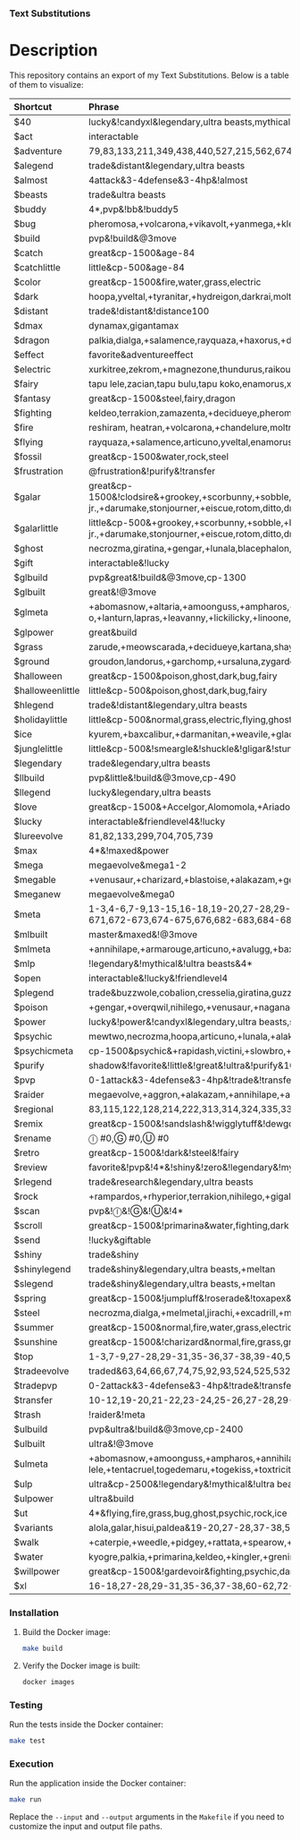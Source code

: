 ### Text Substitutions

# Description

This repository contains an export of my Text Substitutions. Below is a table of them to visualize:

| Shortcut | Phrase |
|:--|:--|
| $40 | lucky&!candyxl&legendary,ultra beasts,mythical |
| $act | interactable |
| $adventure | 79,83,133,211,349,438,440,527,215,562,674,682,684,669,670,921,922 |
| $alegend | trade&distant&legendary,ultra beasts |
| $almost | 4attack&3-4defense&3-4hp&!almost |
| $beasts | trade&ultra beasts |
| $buddy | 4*,pvp&!bb&!buddy5 |
| $bug | pheromosa,+volcarona,+vikavolt,+yanmega,+kleavor,+escavalier,+pinsir,buzzwole,genesect,heracross |
| $build | pvp&!build&@3move |
| $catch | great&cp-1500&age-84 |
| $catchlittle | little&cp-500&age-84 |
| $color | great&cp-1500&fire,water,grass,electric |
| $dark | hoopa,yveltal,+tyranitar,+hydreigon,darkrai,moltres,+incineroar,+weavile,+meowscarada,guzzlord |
| $distant | trade&!distant&!distance100 |
| $dmax | dynamax,gigantamax |
| $dragon | palkia,dialga,+salamence,rayquaza,+haxorus,+dragonite,+garchomp,reshiram,zekrom,+dragapult |
| $effect | favorite&adventureeffect |
| $electric | xurkitree,zekrom,+magnezone,thundurus,raikou,+luxray,+electivire,zapdos,+pawmot,+vikavolt |
| $fairy | tapu lele,zacian,tapu bulu,tapu koko,enamorus,xerneas,tapu fini,+togekiss,+gardevoir,+sylveon |
| $fantasy | great&cp-1500&steel,fairy,dragon |
| $fighting | keldeo,terrakion,zamazenta,+decidueye,pheromosa,+lucario,virizion,cobalion,hawlucha,+conkeldurr |
| $fire | reshiram, heatran,+volcarona,+chandelure,moltres,entei,+blaziken,+blacephalon,victini,+delphox |
| $flying | rayquaza,+salamence,articuno,yveltal,enamorus,+dragonite,ho-oh,+braviary,lugia,tornadus |
| $fossil | great&cp-1500&water,rock,steel |
| $frustration | @frustration&!purify&!transfer |
| $galar | great&cp-1500&!clodsire&+grookey,+scorbunny,+sobble,+blipbug,+caterpie,+grubbin,+hoothoot,+rookiedee,+skwovet,+pidove,+nickit,+zigzagoon,+wooloo,+lotad,+seedot,+chewtle,+purrloin,+yamper,+bunnelby,+minccino,+bounsweet,+oddish,+budew,+wingull,+joltik,+electrike,+vulpix,+growlithe,+vanillite,+swinub,+delibird,+snorunt,+baltoy,+mudbray,+dwebble,+golett,+munna,+natu,+stufful,+snover,+krabby,+wooper,+corphish,+nincada,+shedinja,+tyrogue,+pancham,+klink,+combee,+bronzor,+ralts,+drifloon,+gossifleur,+cherubi,+stunky,+tympole,+duskull,+machop,+gastly,+magikarp,+goldeen,+remoraid,+shellder,+feebas,basculin,wishiwashi,pyukumuku,+trubbish,+sizzlipede,+rolycoly,+diglett,+drilbur,+roggenrola,+timburr,+woobat,+noibat,+onix,+arrokuda,+meowth,+milcery,+cutiefly,+ferroseed,+pumpkaboo,+pichu,+eevee,+applin,+espurr,+swirlix,+spritzee,+dewpider,+wynaut,+farfetch'd,+chinchou,+croagunk,+scraggy,stunfisk,shuckle,+barboach,+shellos,+wimpod,+binacle,+corsola,+impidimp,+hatenna,salandit,+pawniard,throh,sawk,+koffing,+bonsly,+cleffa,+togepi,+munchlax,+cottonee,+rhyhorn,+gothita,+solosis,+karrablast,+shelmet,+elgyem,+cubchoo,+rufflet,+vullaby,+mandibuzz,+skorupi,+litwick,+inkay,+sneasel,sableye,mawile,maractus,sigilyph,+riolu,torkoal,mimikyu,+cufant,qwilfish,+frillish,+mareanie,cramorant,+toxel,+silicobra,+hippopotas,durant,heatmor,+helioptile,hawlucha,+trapinch,+axew,+yamask,+honedge,+ponyta,+sinistea,indeedee,+phantump,+morelull,oranguru,passimian,morpeko,falinks,drampa,turtonator,togedemaru,+snom,+clobbopus,pincurchin,+mantyke,+wailmer,+bergmite,dhelmise,lapras,lunatone,solrock,+mime jr.,+darumake,stonjourner,+eiscue,rotom,ditto,dracozolt,arctozolt,dracovish,arctovish,+charmandersilvally,+larvitar,+deino,+goomy,+jangmo-o,+dreepy,zacian,zamazenta,eternatus |
| $galarlittle | little&cp-500&+grookey,+scorbunny,+sobble,+blipbug,+caterpie,+grubbin,+hoothoot,+rookiedee,+skwovet,+pidove,+nickit,+zigzagoon,+wooloo,+lotad,+seedot,+chewtle,+purrloin,+yamper,+bunnelby,+minccino,+bounsweet,+oddish,+budew,+wingull,+joltik,+electrike,+vulpix,+growlithe,+vanillite,+swinub,+delibird,+snorunt,+baltoy,+mudbray,+dwebble,+golett,+munna,+natu,+stufful,+snover,+krabby,+wooper,+corphish,+nincada,+shedinja,+tyrogue,+pancham,+klink,+combee,+bronzor,+ralts,+drifloon,+gossifleur,+cherubi,+stunky,+tympole,+duskull,+machop,+gastly,+magikarp,+goldeen,+remoraid,+shellder,+feebas,basculin,wishiwashi,pyukumuku,+trubbish,+sizzlipede,+rolycoly,+diglett,+drilbur,+roggenrola,+timburr,+woobat,+noibat,+onix,+arrokuda,+meowth,+milcery,+cutiefly,+ferroseed,+pumpkaboo,+pichu,+eevee,+applin,+espurr,+swirlix,+spritzee,+dewpider,+wynaut,+farfetch'd,+chinchou,+croagunk,+scraggy,stunfisk,shuckle,+barboach,+shellos,+wimpod,+binacle,+corsola,+impidimp,+hatenna,salandit,+pawniard,throh,sawk,+koffing,+bonsly,cleffa,+togepi,+munchlax,+cottonee,+rhyhorn,+gothita,+solosis,+karrablast,+shelmet,+elgyem,+cubchoo,+rufflet,+vullaby,+mandibuzz,+skorupi,+litwick,+inkay,+sneasel,sableye,mawile,maractus,sigilyph,+riolu,torkoal,mimikyu,+cufant,qwilfish,+frillish,+mareanie,cramorant,+toxel,+silicobra,+hippopotas,durant,heatmor,+helioptile,hawlucha,+trapinch,+axew,+yamask,+honedge,+ponyta,+sinistea,indeedee,+phantump,+morelull,oranguru,passimian,morpeko,falinks,drampa,turtonator,togedemaru,+snom,+clobbopus,pincurchin,+mantyke,+wailmer,+bergmite,dhelmise,lapras,lunatone,solrock,+mime jr.,+darumake,stonjourner,+eiscue,rotom,ditto,dracozolt,arctozolt,dracovish,arctovish,+charmandersilvally,+larvitar,+deino,+goomy,+jangmo-o,+dreepy,zacian,zamazenta,eternatus |
| $ghost | necrozma,giratina,+gengar,+lunala,blacephalon,+chandelure,+gholdengo,+dragapult,+annihilape,hoopa |
| $gift | interactable&!lucky |
| $glbuild | pvp&great&!build&@3move,cp-1300 |
| $glbuilt | great&!@3move |
| $glmeta | +abomasnow,+altaria,+amoonguss,+ampharos,+annihilape,+araquanid,+arcanine,+arctibax,+ariados,+armarouge,+aromatisse,+aurorus,+avalugg,+azumarill,+bastiodon,+bellibolt,+bellossom,+bibarel,+blastoise,+bombirdier,+bronzong,+carbink,castform,+cetitan,+charizard,+charjabug,+chesnaught,+claydol,+clefable,+clodsire,+cofagrigus,corsola,+corviknight,+cradily,cresselia,+dachsbun,+decidueye,dedenne,+dewgong,+diggersby,+donphan,+dragalge,+dragapult,+dragonite,drampa,+drapion,+drifblim,+dubwool,+dugtrio,+dunsparce,+dusknoir,+electivire,+electrode,+emolga,+empoleon,+farfetch’d,+feraligatr,+ferrothorn,+florges,+flygon,+forretress,+froslass,+furfrou,+furret,+gallade,+gastrodon,+gengar,+giratina,+glalie,+gliscor,+gogoat,+golisopod,+golurk,+goodra,+gourgeist,+granbull,+greedent,+greninja,+grimer,+grumpig,+guzzlord,+gyarados,+hakamo-o,+hawlucha,+hippowdon,+hydreigon,+jellicent,+jumpluff,klefki,+kommo-o,+lanturn,lapras,+leavanny,+lickilicky,+linoone,+litleo,+lokix,+lurantis,+machamp,+magcargo,+magnezone,+malamar,+mandibuzz,+mantine,+marowak,+mawile,+medicham,+meganium,+melmetal,mew,+mightyena,miltank,moltres,morpeko,+munchlax,+nidoqueen,+ninetales,+obstagoon,+oinkologne,+oranguru,+overqwil,+pachirisu,palkia,+pangoro,+pelipper,+perrserker,+piloswine,+poliwrath,+pumpkaboo,+quagsire,+qwilfish,+raichu,raikou,+rapidash,+raticate,regice,regirock,registeel,relicanth,+rhyperior,+roserade,+runerigus,+sableye,+salazzle,+samurott,+sandslash,+scrafty,+serperior,+shiftry,skarmory,+skeledirge,+skuntank,+sneasler,spinda,spiritomb,+starmie,+steelix,stunfisk,suicune,+swalot,+swampert,+sylveon,+talonflame,+tapu fini,+tentacruel,togedemaru,+togetic,+toxapex,+trevenant,tropius,+turtonator,+typhlosion,+umbreon,+ursaring,+vaporeon,+venomoth,+venusaur,+victreebel,+wailord,+walrein,+weezing,+whimsicott,+whiscash,+wigglytuff,zapdos |
| $glpower | great&build |
| $grass | zarude,+meowscarada,+decidueye,kartana,shaymin,+chesnaught,+tangrowth,+venusaur,+lurantis,tapu bulu |
| $ground | groudon,landorus,+garchomp,+ursaluna,zygarde,+mamoswine,+rhyperior,+swampert,+golem,+hippowdon |
| $halloween | great&cp-1500&poison,ghost,dark,bug,fairy |
| $halloweenlittle | little&cp-500&poison,ghost,dark,bug,fairy |
| $hlegend | trade&!distant&legendary,ultra beasts |
| $holidaylittle | little&cp-500&normal,grass,electric,flying,ghost,ice |
| $ice | kyurem,+baxcalibur,+darmanitan,+weavile,+glaceon,+mamoswine,+cetitan,+mr. Rime, articuno,+avalugg |
| $junglelittle | little&cp-500&!smeargle&!shuckle&!gligar&!stunfisk&normal,grass,electric,poison,ground,flying,bug,dark |
| $legendary | trade&legendary,ultra beasts |
| $llbuild | pvp&little&!build&@3move,cp-490 |
| $llegend | lucky&legendary,ultra beasts |
| $love | great&cp-1500&+Accelgor,Alomomola,+Ariados,+Armarouge,+Aromatisse,Audino,+Bewear,+Bisharp,+Blaziken,+Blissey,+Braviary,Bruxish,Buzzwole,+Camerupt,Castform,+Charizard,Cherrim,+Clefable,Corsola,+Crawdaunt,+Crustle,+Darmanitan,+Deerling,+Delphox,Druddigon,+Dwebble,+Electrode,+Emboar,+Exeggcute,+Flaaffy,Flareon,+Goldeen,+Gorebyss,+Hatterene,+Heatmor,+Incineroar,+Jynx,+Kingler,+Kricketune,+Krookodile,Latias,+Ledian,+Lickilicky,+Lurantis,+Lycanroc,+Magcargo,+Magmortar,+Medicham,+Mesprit,+Milotic,Miltank,+Mr. Mime,+Musharna,+Octillery,+Oricorio,+Parasect,+Porygon,Rotom,+Scizor,+Scolipede,+Scrafty,+Seaking,+Simisear,+Skeledirge,+Slowpoke,Snubbull,Solrock,Sylveon,+Talonflame,Throh,Turtonator,+Tyrantrum,+Vileplume,+Vivillon,+Wigglytuff,+Wormadam,+Wugtrio,+Yanma |
| $lucky | interactable&friendlevel4&!lucky |
| $lureevolve | 81,82,133,299,704,705,739 |
| $max | 4*&!maxed&power |
| $mega | megaevolve&mega1-2 |
| $megable | +venusaur,+charizard,+blastoise,+alakazam,+gengar,kangaskhan,pinsir,+gyarados,aerodactyl,mewtwo,+ampharos,+scizor,heracross,+houndoom,+tyranitar,+blaziken,+gardevoir,mawile,+aggron,+medicham,+manetric,+banette,absol,latias,latios,+garchomp,+lucario,+abomasnow,+beedrill,+pidgeot,+slowbro,+steelix,+sceptile,+swampert,sableye,+sharpedo,+camerupt,+altaria,+glalie,+salamence,+metagross,rayquaza,+lopunny,+gallade,audino,diancie,groudon,kyogre |
| $meganew | megaevolve&mega0 |
| $meta | 1-3,4-6,7-9,13-15,16-18,19-20,27-28,29-31,35-36,37-38,39-40,41-42,43-44,50-51,52-53,56-57,60-62,66-68,69-71,72-73,74-76,77-78,79-80,81-82,83,86-87,88,88-89,92-94,95,96-97,100-101,104-105,106-107,108,109-110,111-112,113,114,115,116-117,118-119,123,126,129-130,131,133,134,143,144,145,146,147-149,150,151,155-157,158-160,161-162,162-154,167-168,170-171,173,174,175-176,179-181,182,183-184,186,187-189,194-195,197,203,204-205,205-207,206,207,208,209-210,211,212,215,216-217,218-219,220-221,226,227,230,231-232,236-237,240,241,243,244,245,246-248,249,250,252-254,255-257,258-260,263-264,270-272,273-275,278-279,280-281,296-297,298,302,303,307-308,315,316-317,320-321,327,328-330,331-332,333-334,335,339-340,341-342,343-344,345-346,349-350,351,352,355-356,357,361,363-365,369,371-373,374-376,377,378,379,381,382,383,384,385,386,393-395,396-398,406-407,410-411,412-413,415-416,417,422-423,425-426,434-435,436-437,440,442,443-445,446,447-448,449-450,451-452,458,459-460,462,463,464,465,467,468,470,472,473,475,477,478,480,483,484,485,487,488,491,494,495-497,501-503,506-508,524-526,529-530,532-534,546-547,554-555,557-558,559-560,562-563,587,588-589,590-591,592-593,595-596,597-598,602-604,607-609,610-612,615,618,619-620,621,622-623,629-630,633-635,636-637,638,639,640,641,642,643,644,645,646,647,648,649,650-652,656-658,659-660,661-663,667-668,667,669-671,672-673,674-675,676,682-683,684-685,688-689,690-691,696-697,698-699,700,701,702,703,704-706,707,708-709,712-713,716,717,718,720,722-724,728-730,736-737,747-748,751-752,753-754,755-756,757-758,759-760,765,766,767-768,769-770,776,777,779,782-784,785,786,787,788,789-792,793,794,796,797,799,800,806,808-809,819-820,831-832,862,863,865,867,870,888,889,893,901,903,904,905,915-916,919-920,935-937,962,971-972,974-975,979,980,996-998,999-1000 |
| $mlbuilt | master&maxed&!@3move |
| $mlmeta | +annihilape,+armarouge,articuno,+avalugg,+baxcalibur,+beartic,+bewear,blacephalon,buzzwole,+ceruledge,+cetitan,+chandelure,+charizard,+chesnaught,cobalion,+conkeldurr,+cresselia,+cursola,darkrai,+darmanitan,+decidueye,dhelmise,dialga,+donphan,+dragapult,+dragonite,+electivire,+empoleon,enamorus,entei,+excadrill,+feraligatr,+florges,+gallade,+garchomp,+gardevoir,genesect,+gengar,+gholdengo,+gigalith,giratina,+glaceon,+gogoat,+golisopod,+golurk,+goodra,+greninja,groudon,guzzlord,+gyarados,+hariyama,+haxorus,heatran,+hippowdon,ho-oh,hoopa,+hydreigon,+incineroar,jirachi,keldeo,+kommo-o,kyogre,kyurem,landorus,latias,latios,lugia,lunala,+machamp,+magmortar,+magnezone,+mamoswine,marshadow,+melmetal,meloetta,+metagross,mew,mewtwo,+milotic,moltres,necrozma,nihilego,+overqwil,palkia,+pangoro,+passimian,+primarina,raikou,rayquaza,regirock,reshiram,+rhyperior,+roserade,+salamence,+samurott,+scizor,+skeledirge,+sneasler,+snorlax,solgaleo,suicune,+swampert,+sylveon,+tangrowth,tapu bulu,tapu fini,tapu koko,tapu lele,terrakion,thundurus,+togekiss,tornadus,+typhlosion,+tyranitar,+ursaluna,+vaporeon,victini,virizion,+walrein,xerneas,xurkitree,yveltal,zacia,zamazenta,zapdos,zarude,zekrom,zygarde |
| $mlp | !legendary&!mythical&!ultra beasts&4* |
| $open | interactable&!lucky&!friendlevel4 |
| $plegend | trade&buzzwole,cobalion,cresselia,giratina,guzzlord,kartana,raikou,regice,regirock,registeel,suicune,tapu bulu,tapu fini,tapu lele,virizion,zapdos |
| $poison | +gengar,+overqwil,nihilego,+venusaur,+naganadel,+crobat,+roserade,+drapion,+revaroom,+toxicroak |
| $power | lucky&!power&!candyxl&legendary,ultra beasts,shiny |
| $psychic | mewtwo,necrozma,hoopa,articuno,+lunala,+alakazam,latios,+metagross,azelf,meloetta |
| $psychicmeta | cp-1500&psychic&+rapidash,victini,+slowbro,+claydol,+malamar,bruxish,+gardevior,hoopa,+bronzong,+beheeyem,+raichu,+chimecho,+meowstic,cresselia,lunatone,+metagross,+armarouge,girafarig,jirachi,+delphox,latios,+wobbuffet,+gothitelle,+hypno,oranguru,solrock,+xatu,celebi |
| $purify | shadow&!favorite&!little&!great&!ultra&!purify&10-22,25-26,35-36,39-42,74-76,129-130,161-174,218-219,223-224,261-269,276-277,283-284,293-295,304-306,316-317,320-321,325-326,333-334,339-340,396-402,412-414,420-421,504-510,519-521,527-528,540-550,556-558,580-581,587,590-591,602-604,659-663,819-820 |
| $pvp | 0-1attack&3-4defense&3-4hp&!trade&!transfer&!home&!pvp |
| $raider | megaevolve,+aggron,+alakazam,+annihilape,+arcanine,+avalugg,+baxcalibur,+blacephalon,+blaziken,+braviary,+cetitan,+chandelure,+chesnaught,+conkeldurr,+crobat,+darmanitan,+decidueye,+delphox,+dragapult,+dragonite,+drapion,+electivire,+empoleon,+escavalier,+excadrill,+feraligatr,+garchomp,+gardevoir,+gengar,+gholdengo,+gigalith,+glaceon,+golem,+greninja,+gyarados,+haxorus,+hippowdon,+hydreigon,+incineroar,+kabutops,+kingler,+kleavor,+lucario,+lunala,+lurantis,+luxray,+magnezone,+mamoswine,+melmetal,+meowscarada,+metagross,+mr. rime,+naganadel,+overqwil,+pawmot,+pinsir,+primarina,+rampardos,+revaroom,+rhyperior,+roserade,+salamence,+samurott,+swampert,+sylveon,+tangrowth,+togekiss,+toxicroak,+tyranitar,+ursaluna,+venusaur,+vikavolt,+volcarona,+weavile,+yanmega,articuno,azelf,blacephalon,buzzwole,cobalion,darkrai,dialga,enamorus,entei,genesect,giratina,groudon,guzzlord,hawlucha,heatran,heracross,ho-oh,hoopa,jirachi,kartana,keldeo,kyogre,kyurem,landorus,latios,lugia,meloetta,mewtwo,moltres,necrozma,nihilego,palkia,pheromosa,raikou,rayquaza,reshiram,shaymin,tapu bulu,tapu fini,tapu koko,tapu lele,terrakion,thundurus,tornadus,victini,virizion,xerneas,xurkitree,yveltal,zacian,zamazenta,zapdos,zarude,zekrom,zygarde |
| $regional | 83,115,122,128,214,222,313,314,324,335,336,337,338,357,369,417,422,439,441,455,480,481,482,511-512,513-514,515-516,538,539,550,556,561,626,631,632,664-666,669-670,676,701,707,741,764,797,798,805,806 |
| $remix | great&cp-1500&!sandslash&!wigglytuff&!dewgong&!marowak&!feraligatr&!azumarill&!jumpluff&!quagsire&!dunsparce&!gastrodon&!drapion&!serperior&!ferrothorn&!mandibuzz&!greninja&!diggersby&!talonflame&!malamar&!toxapex&!clodsire |
| $rename | ⓛ #0,Ⓖ #0,Ⓤ #0 |
| $retro | great&cp-1500&!dark&!steel&!fairy |
| $review | favorite&!pvp&!4*&!shiny&!zero&!legendary&!mythical&!ultra beasts |
| $rlegend | trade&research&legendary,ultra beasts |
| $rock | +rampardos,+rhyperior,terrakion,nihilego,+gigalith,+tyranitar,+aggron,+kleavor,+arcanine,+kabutops |
| $scan | pvp&!ⓛ&!Ⓖ&!Ⓤ&!4* |
| $scroll | great&cp-1500&!primarina&water,fighting,dark |
| $send | !lucky&giftable |
| $shiny | trade&shiny |
| $shinylegend | trade&shiny&legendary,ultra beasts,+meltan |
| $slegend | trade&shiny&legendary,ultra beasts,+meltan |
| $spring | great&cp-1500&!jumpluff&!roserade&!toxapex&water,grass,fairy |
| $steel | necrozma,dialga,+melmetal,jirachi,+excadrill,+metagross,genesect,+magnezone,heatran,+empoleon |
| $summer | great&cp-1500&normal,fire,water,grass,electric,bug |
| $sunshine | great&cp-1500&!charizard&normal,fire,grass,ground |
| $top | 1-3,7-9,27-28,29-31,35-36,37-38,39-40,56-57,60-62,66-68,72-73,86-87,92-94,95,104-105,108,109-110,129-130,133,145,146,147-149,152-154,158-160,170-171,173,174,175-176,183-184,186,187-189,194-195,197,206,208,211,215,216-217,231-232,241,258-260,280-281,298,302,328-330,339-340,351,355-356,363-365,377,378,379,396-398,410-411,422-423,425-426,434-435,449-450,451-452,459-460,463,475,477,487,488,495-497,501-503,546-547,562-563,597-598,618,622-623,629-630,633-635,638,640,646,650-652,656-658,659-660,661-663,669-671,672-673,674-675,690-691,698-699,703,704-706,708-709,718,722-724,725-727,747-748,753-754,757-758,765,776,777,782-784,788,799,867,903,904,909-911,919-920,980,996-998 |
| $tradeevolve | traded&63,64,66,67,74,75,92,93,524,525,532,533,588,616,708,710 |
| $tradepvp | 0-2attack&3-4defense&3-4hp&!trade&!transfer&!home&!pvp |
| $transfer | 10-12,19-20,21-22,23-24,25-26,27-28,29-31,32-34,39-40,41-42,43-45,46-47,48-49,50-51,52-53,54-55,58-59,60-62,66-68,69-71,74-76,77-78,84-85,88-89,90-91,106,107,120-121,124,128,132,137,138-139,140-141,161-162,163-164,165-166,169,172,174,177-178,185,186,190,191-192,201,204-205,207,209-210,213,218-219,223-224,225,227,234,235,236,238,261-262,263-264,265-269,270-272,273-275,276-277,278-279,283-284,287-289,290-291,293-295,299,300-301,311,312,314,316-317,325-326,328-330,336,337,351,358,366-368,396-398,399-400,401-402,412-414,415-416,418-419,420-421,424,431-432,433,436-437,438,472,476,504-505,506-508,509-510,517-518,519-521,527-528,535-537,538,540-542,548-549,564-565,566-567,568-569,572-573,574-576,577-579,580-581,585-586,590-591,605-606,613-614,615,616-617,619-620,659-660,661-663,734-735,742-743,819-820 |
| $trash | !raider&!meta |
| $ulbuild | pvp&ultra&!build&@3move,cp-2400 |
| $ulbuilt | ultra&!@3move |
| $ulmeta | +abomasnow,+amoonguss,+ampharos,+annihilape,+armarouge,articuno,+aurorus,+avalugg,+barbaracle,+bellibolt,+bellossom,+blastoise,bombirdier,+bronzong,+ceruledge,+cetitan,+chesnaught,+claydol,+clefable,+clodsire,cobalion,+cofagrigus,+corviknight,+cradily,cresselia,+dachsbun,+decidueye,deoxys,dhelmise,+donphan,+dragalge,+dragapult,+dragonite,+drampa,+drapion,+drifblim,+dusknoir,+electivire,+electrode,+empoleon,enamorus,+excadrill,+feraligatr,+ferrothorn,+florges,+flygon,+forretress,+gallade,+gastrodon,genesect,+gengar,giratina,+gliscor,+gogoat,+golem,+golisopod,+golurk,+goodra,+gourgeist,+grafaiai,+greninja,+grumpig,guzzlord,+gyarados,+hariyama,hawlucha,heatran,+hippowdon,ho-oh,+hydreigon,+incineroar,+jellicent,jirachi,kangaskhan,+kommo-o,kyurem,+lanturn,lapras,+leavanny,+lickilicky,+lokix,+lucario,lunatone,+lurantis,+machamp,+magmortar,+magnezone,+malamar,+mandibuzz,marshadow,+meganium,+melmetal,meloetta,mew,mewtwo,+milotic,miltank,moltres,morpeko,+muk,+nidoqueen,+ninetales,+oinkologne,oranguru,+overqwil,+palossand,+pangoro,+perrserker,+piloswine,+politoed,+poliwrath,+primarina,+primeape,+quagsire,+qwilfish,+raichu,raikou,+rapidash,regice,regirock,registeel,+relicanth,+rhyperior,+roserade,rotom,+runerigus,+salazzle,+sandslash,+scrafty,+serperior,+skeledirge,+skuntank,+slowbro,+slurpuff,+sneasler,solgaleo,solrock,spiritomb,+staraptor,+starmie,+steelix,+stunfisk,suicune,+swalot,+swampert,+sylveon,+talonflame,tapu bulu,tapu fini,tapu lele,+tentacruel,togedemaru,+togekiss,+toxtricity,+trevenant,turtonator,+typhlosion,+umbreon,+ursaring,uxie,+venusaur,victini,+victreebel,virizion,+wailord,+walrein,+weezing,+whiscash,yveltal,zapdos,zygarde |
| $ulp | ultra&cp-2500&!legendary&!mythical&!ultra beasts |
| $ulpower | ultra&build |
| $ut | 4*&flying,fire,grass,bug,ghost,psychic,rock,ice |
| $variants | alola,galar,hisui,paldea&19-20,27-28,37-38,50-51,52-53,58-59,74-76,77-78,79-80,83,88-89,100-101,102-103,104-105,110,122,128,194,199,211,215,263-264,548-549,554-555 |
| $walk | +caterpie,+weedle,+pidgey,+rattata,+spearow,+pikachu,+clefairy,+jigglypuff,+zubat,+geodude,+magikarp,+sentret,+hoothoot,+ledyba,+spinarak,+crobat,+slugma,+remoraid,+poochyena,+zigzagoon,+wurmple,+tailow,+surskit,+whismur,+aron,+gulpin,+wailmer,+spoink,+swablu,+barboach,+starly,+bidoof,+kricketot,+burmy,+cherubi,+patrat,+lillipup,+purrloin,+pidove,+woobat,+sewaddle,+venipede,+cottonee,+petilil,+basculin,+maractus,+dwebble,+emolga,+tynamo,+bunnelby,+fletchling,+pikipek,+yungoos,+grubbin,+stuffel,+wimpod,+skwovet |
| $water | kyogre,palkia,+primarina,keldeo,+kingler,+greninja,+samurott,+empoleon,+feraligatr,+gyarados |
| $willpower | great&cp-1500&!gardevoir&fighting,psychic,dark |
| $xl | 16-18,27-28,29-31,35-36,37-38,60-62,72-73,95,108,109-110,133,158-160,170-171,173,183-184,186,187-189,197,202,207,208,226,227,237,278-279,298,302,307-308,360,386,410-411,425-426,434-435,436-437,453-454,458,459-460,463,472,495-497,562-563,559-560,592-593,597-598,618,629-630,659-660,661-663,690-691,703,708-709,757-758,819-820,831-832,863,867 |

### Installation

1. Build the Docker image:
   ```bash
   make build
   ```

2. Verify the Docker image is built:
   ```bash
   docker images
   ```

### Testing

Run the tests inside the Docker container:
```bash
make test
```

### Execution

Run the application inside the Docker container:
```bash
make run
```

Replace the `--input` and `--output` arguments in the `Makefile` if you need to customize the input and output file paths.
